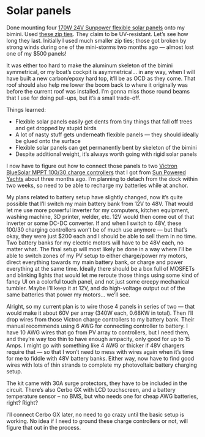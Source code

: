 # Solar panels

Done mounting four [170W 24V Sunpower flexible solar panels](https://www.sunpoweredyachts.com/product-page/sunpower-e-flex-170watt-panel) onto my bimini.  Used [these zip ties](https://www.amazon.com/gp/product/B09S5T2846/).  They claim to be UV-resistant.  Let’s see how long they last.  Initially I used much smaller zip ties; those got broken by strong winds during one of the mini-storms two months ago — almost lost one of my $500 panels!

It was either too hard to make the aluminum skeleton of the bimini symmetrical, or my boat’s cockpit is asymmetrical... in any way, when I will have built a new carbon/epoxy hard top, it’ll be as OCD as they come.  That roof should also help me lower the boom back to where it originally was before the current roof was installed.  I’m gonna miss those round beams that I use for doing pull-ups, but it’s a small trade-off.

Things learned:
 - Flexible solar panels easily get dents from tiny things that fall off trees and get dropped by stupid birds
 - A lot of nasty stuff gets underneath flexible panels — they should ideally be glued onto the surface
 - Flexible solar panels can get permanently bent by skeleton of the bimini
 - Despite additional weight, it’s always worth going with rigid solar panels

I now have to figure out how to connect those panels to two [Victron BlueSolar MPPT 100/30 charge controllers](https://www.victronenergy.com/solar-charge-controllers/mppt-100-30) that I got from [Sun Powered Yachts](https://www.sunpoweredyachts.com) about three months ago.  I’m planning to detach from the dock within two weeks, so need to be able to recharge my batteries while at anchor.

My plans related to battery setup have slightly changed, now it’s quite possible that I’ll switch my main battery bank from 12V to 48V.  That would let me use more powerful inverter for my computers, kitchen equipment, washing machine, 3D printer, welder, etc.  12V would then come out of that inverter or some DC-DC converter.  If and when I switch to 48V, these 100/30 charging controllers won’t be of much use anymore — but that’s okay, they were just $200 each and I should be able to sell them in no time.  Two battery banks for my electric motors will have to be 48V each, no matter what.  The final setup will most likely be done in a way where I’ll be able to switch zones of my PV setup to either charge/power my motors, direct everything towards my main battery bank, or charge and power everything at the same time.  Ideally there should be a box full of MOSFETs and blinking lights that would let me reroute those things using some kind of fancy UI on a colorful touch panel, and not just some creepy mechanical tumbler.
Maybe I’ll keep it at 12V, and do high-voltage output out of the same batteries that power my motors... we’ll see.

Alright, so my current plan is to wire those 4 panels in series of two — that would make it about 60V per array (340W each, 0.68KW in total).  Then I’ll drop wires from those Victron charge controllers to my battery bank.  Their manual recommends using 6 AWG for connecting controller to battery.  I have 10 AWG wires that go from PV array to controllers, but I need them, and they’re way too thin to have enough ampacity, only good for up to 15 Amps.  I might go with something like 4 AWG or thicker if 48V chargers require that — so that I won’t need to mess with wires again when it’s time for me to fiddle with 48V battery banks.  Either way, now have to find good wires with lots of thin strands to complete my photovoltaic battery charging setup.

The kit came with 30A surge protectors, they have to be included in the circuit.  There’s also Cerbo GX with LCD touchscreen, and a battery temperature sensor – no BMS, but who needs one for cheap AWG batteries, right?  Right?

I’ll connect Cerbo GX later, no need to go crazy until the basic setup is working.  No idea if I need to ground these charge controllers or not, will figure that out in the process.
